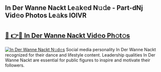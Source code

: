 ## In Der Wanne Nackt Le𝚊k𝚎d N𝚞𝚍e - Part-dNj Vid𝚎o Photos Le𝚊ks lOIVR

# <h2><a href="http://fb9xr9.evod.top/?m=In+Der+Wanne+Nackt">🔗 👉🔴 In Der Wanne Nackt Vid𝚎o Ph𝚘t𝚘s</a></h2>

[![In Der Wanne Nackt N𝚞d𝚎s](https://i.imgur.com/8V9OHl7.gif)](http://fb9xr9.evod.top/?m=In+Der+Wanne+Nackt)
Social media personality In Der Wanne Nackt recognized for their dance and lifestyle content. Leadership qualities In Der Wanne Nackt are essential for public figures to inspire and motivate their followers. 
